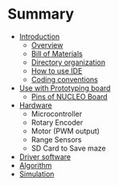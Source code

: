 # Summary

* [Introduction](README.md)
   * [Overview](overview.md)
   * [Bill of Materials](bill_of_materials.md)
   * [Directory organization](directory_organization.md)
   * [How to use IDE](how_to_use_ide.md)
   * [Coding conventions](coding_conventions.md)
* [Use with Prototyping board](use_with_prototype_board.md)
   * [Pins of NUCLEO Board](pins_of_nucleo_board.md)
* [Hardware](hardware.md)
   * Microcontroller
   * Rotary Encoder
   * Motor (PWM output)
   * Range Sensors
   * SD Card to Save maze
* [Driver software](driver_software.md)
* [Algorithm](algorithm.md)
* [Simulation](simulation.md)

